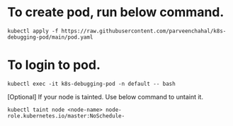 # To create pod, run below command.
```
kubectl apply -f https://raw.githubusercontent.com/parveenchahal/k8s-debugging-pod/main/pod.yaml
```

# To login to pod.
```
kubectl exec -it k8s-debugging-pod -n default -- bash
```

[Optional] If your node is tainted. Use below command to untaint it.
```
kubectl taint node <node-name> node-role.kubernetes.io/master:NoSchedule-
```
